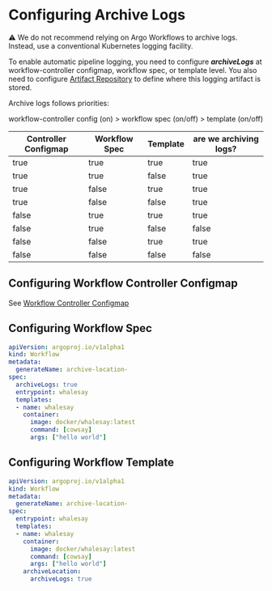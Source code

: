 # Configuring Archive Logs

⚠️ We do not recommend relying on Argo Workflows to archive logs. Instead, use a conventional Kubernetes logging facility.

To enable automatic pipeline logging, you need to configure ***archiveLogs*** at workflow-controller configmap, workflow spec, or template level. You also need to configure [Artifact Repository](configure-artifact-repository.md) to define where this logging artifact is stored.

Archive logs follows priorities:

workflow-controller config (on) > workflow spec (on/off) > template (on/off)

| Controller Configmap | Workflow Spec | Template | are we archiving logs? |
|---|---|---|---|
| true | true | true | true |
| true | true | false | true |
| true | false | true | true |
| true | false | false | true |
| false | true | true | true |
| false | true | false | false |
| false | false | true | true |
| false | false | false | false |

## Configuring Workflow Controller Configmap

See [Workflow Controller Configmap](workflow-controller-configmap.md)

## Configuring Workflow Spec

```yaml
apiVersion: argoproj.io/v1alpha1
kind: Workflow
metadata:
  generateName: archive-location-
spec:
  archiveLogs: true
  entrypoint: whalesay
  templates:
  - name: whalesay
    container:
      image: docker/whalesay:latest
      command: [cowsay]
      args: ["hello world"]
```

## Configuring Workflow Template

```yaml
apiVersion: argoproj.io/v1alpha1
kind: Workflow
metadata:
  generateName: archive-location-
spec:
  entrypoint: whalesay
  templates:
  - name: whalesay
    container:
      image: docker/whalesay:latest
      command: [cowsay]
      args: ["hello world"]
    archiveLocation:
      archiveLogs: true
```
